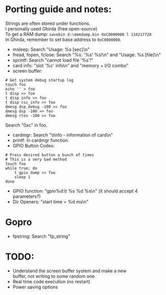 # Porting guide and notes:
Strings are often stored under functions.  
I personally used Ghirda (free open-source)  
To get a RAM dump: `savebin d:\memdump.bin 0xC0000000 l 134217728`  
In Ghirda, remember to set base address to `0xC0000000`.  
- msleep: Search "Usage: %s [sec]\n"
- fread, fopen, fclose: Search "%s: '%s' %s!\n" and "Usage: %s [file]\n"
- sprintf: Search "cannot load file '%s'!"
- card info: "slot '%c' info\n" and "memory + I/O combo"
- screen buffer:
```
# Get system debug startup log
touch foo
echo '' > foo
t disp >> foo
t disp info >> foo
t disp csc_info >> foo
dmesg dsp_debug -100 >> foo
dmesg dsp -100 >> foo
dmesg rtos -100 >> foo
```
Search "0xc" in foo.
- cardmgr: Search "\tinfo - information of card\n"
- printf: In cardmgr function.
- GPIO Button Codes:
```
# Press desired button a bunch of times
# This is a very bad method
touch foo
while true; do
	t gpio dump >> foo
	sleep 1
done
```
- GPIO function: "gpio%d:\t %s %d %s\n" (it should accept 4 parameters?)
- Dir Openers: "start time = %d ms\n"

# Gopro
- fpstring: Search "fp_string"

# TODO:
- Understand the screen buffer system and make a new  
buffer, not writing to some random one
- Real time code execution (no restart)
- Power saving options

